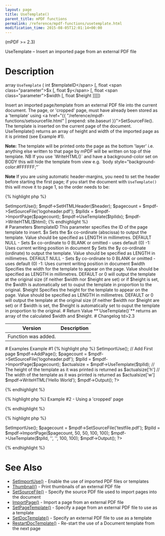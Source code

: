 ```yaml
---
layout: page
title: UseTemplate()
parent_title: mPDF functions
permalink: /reference/mpdf-functions/usetemplate.html
modification_time: 2015-08-05T12:01:14+00:00
---
```


(mPDF >= 2.3)

UseTemplate – Insert an imported page from an external PDF file

# Description

array `UseTemplate` ( int <span class="parameter">$templateID</span> [, float <span class="parameter">$x</span> [, float <span class="parameter">$y</span> [, float <span class="parameter">$width</span> [, float <span class="parameter">$height</span> ]]]])

Insert an imported page/template from an external PDF file into the current document. The page, or 'cropped' page, must have
already been stored as a 'template' using <a href="{{ "/reference/mpdf-functions/setsourcefile.html" | prepend: site.baseurl }}">SetSourceFile()</a>.
The template is inserted on the current page of the document. UseTemplate() returns an array of height and width of the
imported page as it is printed (see Example #1).

<div class="alert alert-info" role="alert">
	<strong>Note:</strong> The template will be printed onto the page as the bottom 'layer' i.e.
	anything else written to that page by mPDF will be written on top of thie template. NB If you use `WriteHTML()` and have
	a background-color set on BODY this will hide the template from view e.g. `body style="background-color:#FFFFFF;"`
</div>

<div class="alert alert-info" role="alert">

<strong>Note</strong> If you are using automatic header-margins, you need to set the header before starting the first page; if you start
the document with `UseTemplate()` this will move it to page 1, so the order needs to be:

{% highlight php %}
<?php

$mpdf = new \Mpdf\Mpdf();

$mpdf->SetImportUse();

$mpdf->SetHTMLHeader($header);

$pagecount = $mpdf->SetSourceFile('logoheader.pdf');

$tplIdx = $mpdf->ImportPage($pagecount);

$mpdf->UseTemplate($tplIdx);

$mpdf->WriteHTML($html);
{% endhighlight %}

</div>

# Parameters

<span class="parameter">$templateID</span>

This parameter specifies the ID of the page template to insert.

<span class="parameter">$x</span>

Sets the <span class="parameter">$x</span> co-ordinate (abscissa) to output the template. Value should be specified as <span class="smallblock">LENGTH</span> in millimetres.

<span class="smallblock">DEFAULT</span> <span class="smallblock">NULL</span> - Sets <span class="parameter">$x</span> co-ordinate to 0

<span class="smallblock">BLANK</span> or omitted - uses default (0)

-1: Uses current writing position in document

<span class="parameter">$y</span>

Sets the <span class="parameter">$y</span> co-ordinate (ordinate) to output the template. Value should be specified as <span class="smallblock">LENGTH</span> in millimetres.

<span class="smallblock">DEFAULT</span> <span class="smallblock">NULL</span> - Sets <span class="parameter">$y</span> co-ordinate to 0

<span class="smallblock">BLANK</span> or omitted - uses default (0)

-1: Uses current writing position in document

<span class="parameter">$width</span>

Specifies the width for the template to appear on the page. Value should be specified as <span class="smallblock">LENGTH</span> in millimetres.

<span class="smallblock">DEFAULT</span> or 0 will output the template at the original size (if neither <span class="parameter">$width</span> nor <span class="parameter">$height</span> are set) or if <span class="parameter">$height</span> is set, the <span class="parameter">$width</span> is automatically set to ouput the template in proportion to the original.

<span class="parameter">$height</span>

Specifies the height for the template to appear on the page. Value should be specified as <span class="smallblock">LENGTH</span> in millimetres.

<span class="smallblock">DEFAULT</span> or 0 will output the template at the original size (if neither <span class="parameter">$width</span> nor <span class="parameter">$height</span> are set) or if <span class="parameter">$width</span> is set, the <span class="parameter">$height</span> is automatically set to ouput the template in proportion to the original.

# Return Value

**`UseTemplate()`** returns an array of the calculated <span class="parameter">$width</span> and <span class="parameter">$height</span>.

# Changelog

<table class="table">
<thead>
	<tr><th>Version</th><th>Description</th></tr>
</thead>
<tbody>
	<tr>td>2.3</td><td>Function was added.</td></tr>
</tbody>
</table>

# Examples

Example #1

{% highlight php %}
<?php

// Require composer autoload
require_once __DIR__ . '/vendor/autoload.php';

$mpdf = new \Mpdf\Mpdf();

$mpdf->SetImportUse();

// Add First page

$mpdf->AddPage();

$pagecount = $mpdf->SetSourceFile('logoheader.pdf');

$tplId = $mpdf->ImportPage($pagecount);

$actualsize = $mpdf->UseTemplate($tplId);

// The height of the template as it was printed is returned as $actualsize['h']

// The width of the template as it was printed is returned as $actualsize['w']

$mpdf->WriteHTML('Hello World');

$mpdf->Output();

?>
{% endhighlight %}

{% highlight php %}
Example #2 - Using a 'cropped' page

{% endhighlight %}

{% highlight php %}
<?php

// Require composer autoload
require_once __DIR__ . '/vendor/autoload.php';

$mpdf = new \Mpdf\Mpdf();

$mpdf->SetImportUse();

$pagecount = $mpdf->SetSourceFile('testfile.pdf');

$tplId = $mpdf->ImportPage($pagecount, 50, 50, 100, 100);

$mpdf->UseTemplate($tplId, '', '', 100, 100);

$mpdf->Output();

?>
{% endhighlight %}

# See Also

<ul>
<li><a href="{{ "/reference/mpdf-functions/setimportuse.html" | prepend: site.baseurl }}">SetImportUse()</a> - Enable the use of imported PDF files or templates</li>
<li><a href="{{ "/reference/mpdf-functions/thumbnail.html" | prepend: site.baseurl }}">Thumbnail()</a> - Print thumbnails of an external PDF file</li>
<li><a href="{{ "/reference/mpdf-functions/setsourcefile.html" | prepend: site.baseurl }}">SetSourceFile()</a> - Specify the source PDF file used to import pages into the document</li>
<li><a href="{{ "/reference/mpdf-functions/importpage.html" | prepend: site.baseurl }}">ImportPage()</a> - Import a page from an external PDF file</li>
<li><a href="{{ "/reference/mpdf-functions/setpagetemplate.html" | prepend: site.baseurl }}">SetPageTemplate()</a> - Specify a page from an external PDF file to use as a template</li>
<li><a href="{{ "/reference/mpdf-functions/setdoctemplate.html" | prepend: site.baseurl }}">SetDocTemplate()</a> - Specify an external PDF file to use as a template</li>
<li><a href="{{ "/reference/mpdf-functions/restartdoctemplate.html" | prepend: site.baseurl }}">RestartDocTemplate()</a> - Re-start the use of a Document template from the next page</li>
</ul>

